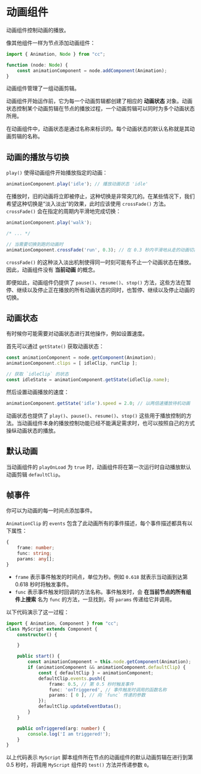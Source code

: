 # 动画组件

动画组件控制动画的播放。

像其他组件一样为节点添加动画组件：

```ts
import { Animation, Node } from "cc";

function (node: Node) {
    const animationComponent = node.addComponent(Animation);
}
```

动画组件管理了一组动画剪辑。

动画组件开始运作前，它为每一个动画剪辑都创建了相应的 **动画状态** 对象。动画状态控制某个动画剪辑在节点的播放过程，一个动画剪辑可以同时为多个动画状态所用。

在动画组件中，动画状态是通过名称来标识的。每个动画状态的默认名称就是其动画剪辑的名称。

## 动画的播放与切换

`play()` 使得动画组件开始播放指定的动画：

```ts
animationComponent.play('idle'); // 播放动画状态 'idle'
```

在播放时，旧的动画将立即被停止，这种切换是非常突兀的。在某些情况下，我们希望这种切换是“淡入淡出”的效果，此时应该使用 `crossFade()` 方法。`crossFade()` 会在指定的周期内平滑地完成切换：

```ts
animationComponent.play('walk');

/* ... */

// 当需要切换到跑的动画时
animationComponent.crossFade('run', 0.3); // 在 0.3 秒内平滑地从走的动画切换为跑的动画
```

`crossFade()` 的这种淡入淡出机制使得同一时刻可能有不止一个动画状态在播放。因此，动画组件没有 **当前动画** 的概念。

即便如此，动画组件仍提供了 `pause()`、`resume()`、`stop()` 方法，这些方法在暂停、继续以及停止正在播放的所有动画状态的同时，也暂停、继续以及停止动画的切换。

## 动画状态

有时候你可能需要对动画状态进行其他操作，例如设置速度。

首先可以通过 `getState()` 获取动画状态：

```ts
const animationComponent = node.getComponent(Animation);
animationComponent.clips = [ idleClip, runClip ];

// 获取 `idleClip` 的状态
const idleState = animationComponent.getState(idleClip.name);
```

然后设置动画播放的速度：

```ts
animationComponent.getState('idle').speed = 2.0; // 以两倍速播放待机动画
```

动画状态也提供了 `play()`、`pause()`、`resume()`、`stop()` 这些用于播放控制的方法。当动画组件本身的播放控制功能已经不能满足需求时，也可以按照自己的方式操纵动画状态的播放。

## 默认动画

当动画组件的 `playOnLoad` 为 `true` 时，动画组件将在第一次运行时自动播放默认动画剪辑 `defaultClip`。

## 帧事件

你可以为动画的每一时间点添加事件。

`AnimationClip` 的 `events` 包含了此动画所有的事件描述，每个事件描述都具有以下属性：

```ts
{
    frame: number;
    func: string;
    params: any[];
}
```

- `frame` 表示事件触发的时间点，单位为秒。例如 `0.618` 就表示当动画到达第 0.618 秒时将触发事件。
- `func` 表示事件触发时回调的方法名称。事件触发时，会 **在当前节点的所有组件上搜索** 名为 `func` 的方法，一旦找到，将 `params` 传递给它并调用。

以下代码演示了这一过程：

```ts
import { Animation, Component } from "cc";
class MyScript extends Component {
    constructor() {

    }

    public start() {
        const animationComponent = this.node.getComponent(Animation);
        if (animationComponent && animationComponent.defaultClip) {
            const { defaultClip } = animationComponent;
            defaultClip.events.push({
                frame: 0.5, // 第 0.5 秒时触发事件
                func: 'onTriggered', // 事件触发时调用的函数名称
                params: [ 0 ], // 向 `func` 传递的参数
            });
            defaultClip.updateEventDatas();
        }
    }

    public onTriggered(arg: number) {
        console.log('I am triggered!');
    }
}
```

以上代码表示 `MyScript` 脚本组件所在节点的动画组件的默认动画剪辑在进行到第 0.5 秒时，将调用 `MyScript` 组件的 `test()` 方法并传递参数 `0`。
